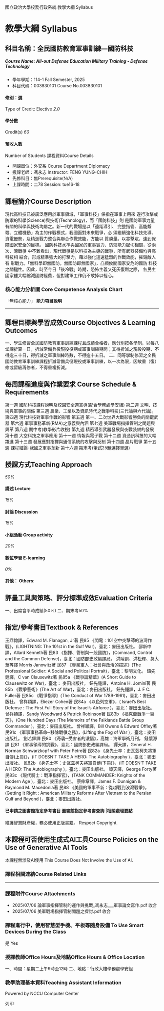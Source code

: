 國立政治大學校務行政系統 教學大綱 Syllabus
# 教學大綱 Syllabus
##  科目名稱：全民國防教育軍事訓練—國防科技
#####  Course Name: All-out Defense Education Military Training - Defense Technology
  * 學年學期：114-1 Fall Semester, 2025 
  * 科目代碼：003830101 Course No.003830101


#### 修別：選
Type of Credit: Elective 
_2.0_
#### 學分數
Credit(s)
_60_
#### 預收人數
Number of Students
課程資料Course Details
  * 開課單位：外交系 Course Department:Diplomacy 
  * 授課老師：馮永志 Instructor: FENG YUNG-CHIH 
  * 先修科目：無Prerequisite(N/A)
  * 上課時間：二78 Session: tue16-18


##  課程簡介Course Description
現代高科技已被廣泛應用於軍事領域，「軍事科技」係指在軍事上用來 遂行攻擊或防禦的科學(Science)與技術(Technology)，而「國防科技」則 是國防軍事力量有關的科學與技術均屬之。新一代的戰場是以「遠距導引、 完整指管、高能繫殺、立體機動」為主的作戰模式，我國面對未來戰爭，必 須繼續強化科技先導、資電優勢，及精進戰力整合與聯合作戰效能，方能以 質勝量。以寡擊眾，達到保障國家安全的目標。 國防科技水準與國家的軍事實力、防禦能力密切相關，從兩次、灣戰爭 中不難看出，現代戰爭是以科技為主導的戰爭，所有武器裝備均與高科技相 結合，形成精準強大的打擊力，藉以強化迅速猛烈的作戰效能，摧毀敵人有 形戰力。「無科學即無國防，無國防即無國家」，凸顯攸關國家安危的國防 科技之關鍵性。因此，時至今日「後冷戰」時期，恐怖主義又死灰復燃之際， 各民主國家雖大幅縮減國防經費，但對建軍工作仍不敢掉以輕心。
###  核心能力分析圖 Core Competence Analysis Chart
「無核心能力」 
**能力項目說明**
* * *
##  課程目標與學習成效Course Objectives & Learning Outcomes 
一、學生修習全民國防教育軍事訓練課程且成績合格者，應分別按各學制，以每八堂課折算一日，折減常備兵役現役役期或軍事訓練期間；其得折減之現役役期，不得逾三十日，得折減之軍事訓練時數，不得逾十五日。
二、同等學制修習之全民國防教育軍事訓練課程折減常備兵役現役或軍事訓練，以一次為限，因故重（復）修或留級再修者，不得重複折減。
##  每周課程進度與作業要求 Course Schedule & Requirements
第一週 國防科技課程說明及校園安全週宣導(配合學務處學安組)
第二週 文明、技術與軍事的關係
第三週 農業、工業以及資訊時代之戰爭科技(三代論與六代論)。
第四週 現代科技對軍事作戰的影響
第五週 第一、二次世界大戰影響勝負的關鍵武器
第六週 軍事事務革新(RMA)之意義與內涵
第七週 美軍戰場指揮管制之問題與興革
第八週 期中考(教學影片收視)
第九週 精密導引武器發展與夜戰裝備的發展
第十週 大空科技之軍事應用
第十一週 情報與電子戰
第十二週 資通訊科技的大幅躍進
第十三週 發展應對指揮與通信系統的攻擊與反制
第十四週 晶片戰爭
第十五週 課程結論-我國之軍事革新
第十六週 期末考(筆試25題選擇單選)
##  授課方式Teaching Approach
_50%_
####  講述 Lecture
_15%_
####  討論 Discussion
_15%_
####  小組活動 Group activity
_20%_
####  數位學習 E-learning
_0%_
####  其他： Others:
##  評量工具與策略、評分標準成效Evaluation Criteria
一、出席含平時成績(50%)
二、期末考50%
##  指定/參考書目Textbook & References
王鼎鈞譯，Edward M. Flanagan, Jr著
民85 《閃電：101空中突擊師的波灣作戰》，(LIGHTNING: The 101st in the 
Gulf War)，臺北：麥田出版社。
邵新中譯，Allard Kenneth著
民83 《指揮、管制與一般國防》，(Command, Control and the Common 
Defense)，臺北：國防部史政編譯局。
洪陸訓、洪松輝、莫大華等譯 Morris Janowitz著
民87 《專業軍人：社會與政治的描述》(The Professional Soldier: A 
Social and Political Portrait)，臺北：黎明文化。
鈕先鍾譯，C van Clausewitz著
民85a 《戰爭論精華》(A Short Guide to Clausewitz on War)，臺北：
麥田出版社。
鈕先鍾譯，Antoine H. Jomini著
民85b 《戰爭藝術》(The Art of War)，臺北：麥田出版社。
鈕先鍾譯，J. F C. Fuller著
民85c 《戰爭指導》(The Conduct of War 1789-1961)，臺北：麥田出
版社。
曾祥穎譯，Eliezer Cohen著
民84a 《以色列空軍》，( Israel’s Best Defense : The First Full Story 
of the Israel’s Airforce )，臺北：麥田出版社。
曾祥穎譯，Sandy Woodward & Patrick Robinson著
民83b 《福克蘭戰爭一百天》，(One Hundred Days :The Memoirs of the
Falklands Battle Group Commander )，臺北：麥田出版社。
曾祥穎譯，Bill Owens & Edward Offley著
民91c 《軍事事務革命─移除戰爭之務》，(Lifting the Fog of War )，臺北：麥田出版社。
劉若鐸譯
民80 《奇襲─受害者的澈悟》，高雄：海軍學術月刊。
錢懷源譯
民81 《軍事領導的挑戰》，臺北：國防部史政編譯局。
譚天譯，General H. Norman Schwarzkopf with Peter Petre著
民82a 《身先士卒：史瓦茲柯夫將軍自傳(上冊)》，(IT DOESN’T TAKE A 
HERO: The Autobiography )，臺北：麥田出版社。
民82b 《身先士卒：史瓦茲柯夫將軍自傳(下冊)》，(IT DOESN’T TAKE A
HERO: The Autobiography )，臺北：麥田出版社。
譚天譯，George Forty著
民83c 《現代騎士：戰車指揮官》，(TANK COMMANDER: Knights of the Modern 
Age )，臺北：麥田出版社。
蔡伸章譯，James F. Dunnigan & Raymond M. Macedonia著
民88 《美國的軍事革新：從越戰到波灣戰爭》，(Getting It Right : American Military Reforms After Vietnam to the Persian Gulf and Beyond )，臺北：麥田出版社。
####  已申請之圖書館指定參考書目  圖書館指定參考書查詢 |相關處理要點
維護智慧財產權，務必使用正版書籍。 Respect Copyright.
##  本課程可否使用生成式AI工具Course Policies on the Use of Generative AI Tools
本課程無涉及AI使用 This Course Does Not Involve the Use of AI.
###  課程相關連結Course Related Links
* * *
###  課程附件Course Attachments
  * 2025/07/06 論軍事指揮管制的運作與挑戰_馮永志___軍事論文寫作.pdf  收合 
  * 2025/07/06 美軍戰場指揮管制問題之探討.pdf  收合 


###  課程進行中，使用智慧型手機、平板等隨身設備 To Use Smart Devices During the Class
是  Yes
###  授課教師Office Hours及地點Office Hours & Office Location
一、時間：星期二上午9時至12時
二、地點：行政大樓學務處學安組
###  教學助理基本資料Teaching Assistant Information
Powered by NCCU Computer Center
  
列印
